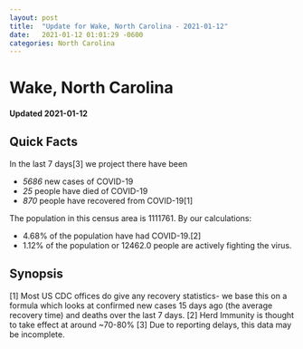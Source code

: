 ```yaml
---
layout: post
title:  "Update for Wake, North Carolina - 2021-01-12"
date:   2021-01-12 01:01:29 -0600
categories: North Carolina
---
```


# Wake, North Carolina
#### Updated 2021-01-12

## Quick Facts

In the last 7 days[3] we project there have been
- *5686* new cases of COVID-19
- *25* people have died of COVID-19
- *870* people have recovered from COVID-19[1]

The population in this census area is 1111761. By our calculations:
- 4.68% of the population have had COVID-19.[2]
- 1.12% of the population or 12462.0 people are actively fighting the virus.

## Synopsis




[1] Most US CDC offices do give any recovery statistics- we base this on a formula which looks at confirmed new cases
15 days ago (the average recovery time) and deaths over the last 7 days.
[2] Herd Immunity is thought to take effect at around ~70-80%
[3] Due to reporting delays, this data may be incomplete. 
    